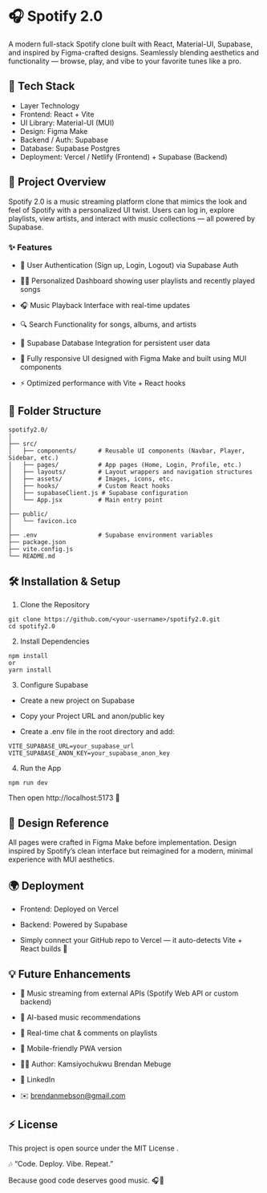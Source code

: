 # 🎧 Spotify 2.0

A modern full-stack Spotify clone built with React, Material-UI, Supabase, and inspired by Figma-crafted designs.
Seamlessly blending aesthetics and functionality — browse, play, and vibe to your favorite tunes like a pro.

## 🚀 Tech Stack
- Layer	Technology
- Frontend: React + Vite
- UI Library:	Material-UI (MUI)
- Design:	Figma Make
- Backend / Auth:	Supabase
- Database:	Supabase Postgres
- Deployment:	Vercel / Netlify (Frontend) + Supabase (Backend)
  
## 🧠 Project Overview

Spotify 2.0 is a music streaming platform clone that mimics the look and feel of Spotify with a personalized UI twist.
Users can log in, explore playlists, view artists, and interact with music collections — all powered by Supabase.

### ✨ Features

- 🎵 User Authentication (Sign up, Login, Logout) via Supabase Auth

- 🧑‍🎤 Personalized Dashboard showing user playlists and recently played songs

- 🎧 Music Playback Interface with real-time updates

- 🔍 Search Functionality for songs, albums, and artists

- 💾 Supabase Database Integration for persistent user data

- 🎨 Fully responsive UI designed with Figma Make and built using MUI components

- ⚡ Optimized performance with Vite + React hooks

## 🧩 Folder Structure
```
spotify2.0/
│
├── src/
│   ├── components/      # Reusable UI components (Navbar, Player, Sidebar, etc.)
│   ├── pages/           # App pages (Home, Login, Profile, etc.)
│   ├── layouts/         # Layout wrappers and navigation structures
│   ├── assets/          # Images, icons, etc.
│   ├── hooks/           # Custom React hooks
│   ├── supabaseClient.js # Supabase configuration
│   └── App.jsx          # Main entry point
│
├── public/
│   └── favicon.ico
│
├── .env                 # Supabase environment variables
├── package.json
├── vite.config.js
└── README.md
```

## 🛠️ Installation & Setup
1. Clone the Repository
```
git clone https://github.com/<your-username>/spotify2.0.git
cd spotify2.0
```
2. Install Dependencies
```
npm install
or
yarn install
```

3. Configure Supabase

- Create a new project on Supabase

- Copy your Project URL and anon/public key

- Create a .env file in the root directory and add:
```
VITE_SUPABASE_URL=your_supabase_url
VITE_SUPABASE_ANON_KEY=your_supabase_anon_key
```
4. Run the App
```
npm run dev
```

Then open http://localhost:5173
 🎉

## 🎨 Design Reference

All pages were crafted in Figma Make before implementation.
Design inspired by Spotify’s clean interface but reimagined for a modern, minimal experience with MUI aesthetics.


## 🌍 Deployment

- Frontend: Deployed on Vercel

- Backend: Powered by Supabase

- Simply connect your GitHub repo to Vercel — it auto-detects Vite + React builds 💨

## 💡 Future Enhancements

- 🔁 Music streaming from external APIs (Spotify Web API or custom backend)

- 🧠 AI-based music recommendations

- 💬 Real-time chat & comments on playlists

- 📱 Mobile-friendly PWA version

- 👨‍💻 Author: Kamsiyochukwu Brendan Mebuge

- 💼 LinkedIn

- ✉️ brendanmebson@gmail.com

## ⚡ License

This project is open source under the MIT License
.

🎶 “Code. Deploy. Vibe. Repeat.”

Because good code deserves good music. 🎧💚

